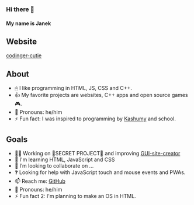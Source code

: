 ### Hi there 👋
#### My name is Janek

<!--
**codinger-cutie/codinger-cutie** is a ✨ _special_ ✨ repository because its `README.md` (this file) appears on your GitHub profile.

Here are some ideas to get you started:

- 🔭 I’m currently working on ...
- 🌱 I’m currently learning ...
- 👯 I’m looking to collaborate on ...
- 🤔 I’m looking for help with ...
- 💬 Ask me about ...
- 📫 How to reach me: ...
- 😄 Pronouns: ...
- ⚡ Fun fact: ...
-->

## Website
[codinger-cutie](https://codinger-cutie.github.io)

## About
- 🖱 I like programming in HTML, JS, CSS and C++.
- 👍 My favorite projects are websites, C++ apps and open source games 🎮.
- 💬 Pronouns: he/him
- ⚡ Fun fact: I was inspired to programming by [Kashumy](https://github.com/Kashumy) and school.

## Goals
- 👨‍💻 Working on 🎁SECRET PROJECT🎁 and improving [GUI-site-creator](https://github.com/codinger-cutie/GUI-site-creator)
- 📖 I'm learning HTML, JavaScript and CSS 
- 👯 I’m looking to collaborate on ...
- ❓  Looking for help with JavaScript touch and mouse events and PWAs.
- 📫 Reach me: [GitHub](https://github.com/codinger-cutie)
- 💬 Pronouns: he/him
- ⚡ Fun fact 2: I'm planning to make an OS in HTML.
